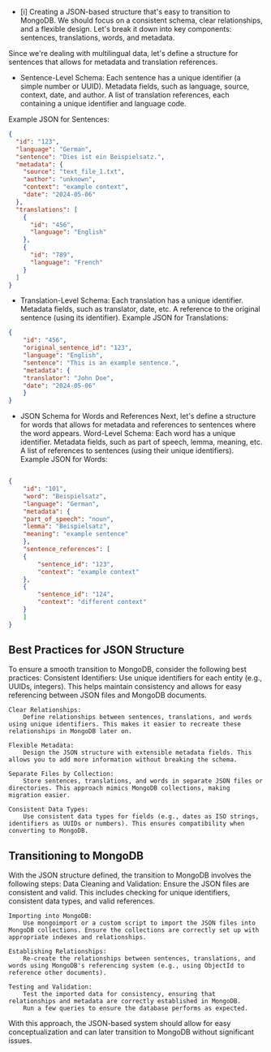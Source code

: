 - [i] Creating a JSON-based structure that's easy to transition to MongoDB. 
We should focus on a consistent schema, clear relationships, and a flexible design. 
Let's break it down into key components: sentences, translations, words, and metadata.

Since we're dealing with multilingual data, let's define a structure for sentences that allows for metadata and translation references.
- Sentence-Level Schema:
    Each sentence has a unique identifier (a simple number or UUID).
    Metadata fields, such as language, source, context, date, and author.
    A list of translation references, each containing a unique identifier and language code.

Example JSON for Sentences:
```json
{
  "id": "123",
  "language": "German",
  "sentence": "Dies ist ein Beispielsatz.",
  "metadata": {
    "source": "text_file_1.txt",
    "author": "unknown",
    "context": "example context",
    "date": "2024-05-06"
  },
  "translations": [
    {
      "id": "456",
      "language": "English"
    },
    {
      "id": "789",
      "language": "French"
    }
  ]
}
```

- Translation-Level Schema:
    Each translation has a unique identifier.
    Metadata fields, such as translator, date, etc.
    A reference to the original sentence (using its identifier).
Example JSON for Translations:
```json
{
    "id": "456",
    "original_sentence_id": "123",
    "language": "English",
    "sentence": "This is an example sentence.",
    "metadata": {
    "translator": "John Doe",
    "date": "2024-05-06"
    }
}
```

- JSON Schema for Words and References
Next, let's define a structure for words that allows for metadata and references to sentences where the word appears.
Word-Level Schema:
    Each word has a unique identifier.
    Metadata fields, such as part of speech, lemma, meaning, etc.
    A list of references to sentences (using their unique identifiers).
Example JSON for Words:
```json

{
    "id": "101",
    "word": "Beispielsatz",
    "language": "German",
    "metadata": {
    "part_of_speech": "noun",
    "lemma": "Beispielsatz",
    "meaning": "example sentence"
    },
    "sentence_references": [
    {
        "sentence_id": "123",
        "context": "example context"
    },
    {
        "sentence_id": "124",
        "context": "different context"
    }
    ]
}
```

## Best Practices for JSON Structure
To ensure a smooth transition to MongoDB, consider the following best practices:
    Consistent Identifiers:
        Use unique identifiers for each entity (e.g., UUIDs, integers). This helps maintain consistency and allows for easy referencing between JSON files and MongoDB documents.

    Clear Relationships:
        Define relationships between sentences, translations, and words using unique identifiers. This makes it easier to recreate these relationships in MongoDB later on.

    Flexible Metadata:
        Design the JSON structure with extensible metadata fields. This allows you to add more information without breaking the schema.

    Separate Files by Collection:
        Store sentences, translations, and words in separate JSON files or directories. This approach mimics MongoDB collections, making migration easier.

    Consistent Data Types:
        Use consistent data types for fields (e.g., dates as ISO strings, identifiers as UUIDs or numbers). This ensures compatibility when converting to MongoDB.

## Transitioning to MongoDB
With the JSON structure defined, the transition to MongoDB involves the following steps:
    Data Cleaning and Validation:
        Ensure the JSON files are consistent and valid. This includes checking for unique identifiers, consistent data types, and valid references.

    Importing into MongoDB:
        Use mongoimport or a custom script to import the JSON files into MongoDB collections. Ensure the collections are correctly set up with appropriate indexes and relationships.

    Establishing Relationships:
        Re-create the relationships between sentences, translations, and words using MongoDB's referencing system (e.g., using ObjectId to reference other documents).

    Testing and Validation:
        Test the imported data for consistency, ensuring that relationships and metadata are correctly established in MongoDB.
        Run a few queries to ensure the database performs as expected.

With this approach, the JSON-based system should allow for easy conceptualization and can later transition to MongoDB without significant issues. 



